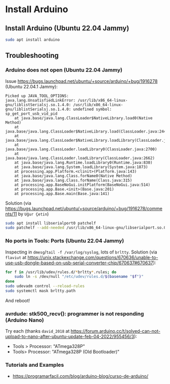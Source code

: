 # Install Arduino

## Install Arduino (Ubuntu 22.04 Jammy)

```bash
sudo apt install arduino
```

## Troubleshooting

### Arduino does not open (Ubuntu 22.04 Jammy)

Issue <https://bugs.launchpad.net/ubuntu/+source/arduino/+bug/1916278> (Ubuntu 22.04.1 Jammy):

```
Picked up JAVA_TOOL_OPTIONS: 
java.lang.UnsatisfiedLinkError: /usr/lib/x86_64-linux-gnu/liblistSerialsj.so.1.4.0: /usr/lib/x86_64-linux-gnu/liblistSerialsj.so.1.4.0: undefined symbol: sp_get_port_usb_vid_pid
	at java.base/java.lang.ClassLoader$NativeLibrary.load0(Native Method)
	at java.base/java.lang.ClassLoader$NativeLibrary.load(ClassLoader.java:2445)
	at java.base/java.lang.ClassLoader$NativeLibrary.loadLibrary(ClassLoader.java:2501)
	at java.base/java.lang.ClassLoader.loadLibrary0(ClassLoader.java:2700)
	at java.base/java.lang.ClassLoader.loadLibrary(ClassLoader.java:2662)
	at java.base/java.lang.Runtime.loadLibrary0(Runtime.java:830)
	at java.base/java.lang.System.loadLibrary(System.java:1873)
	at processing.app.Platform.<clinit>(Platform.java:143)
	at java.base/java.lang.Class.forName0(Native Method)
	at java.base/java.lang.Class.forName(Class.java:315)
	at processing.app.BaseNoGui.initPlatform(BaseNoGui.java:514)
	at processing.app.Base.<init>(Base.java:201)
	at processing.app.Base.main(Base.java:141)
```

Solution (via <https://bugs.launchpad.net/ubuntu/+source/arduino/+bug/1916278/comments/11> by `Uğur Çetin`)

```bash
sudo apt install libserialport0 patchelf
sudo patchelf --add-needed /usr/lib/x86_64-linux-gnu/libserialport.so.0 /usr/lib/x86_64-linux-gnu/liblistSerialsj.so.1.4.0
```

### No ports in Tools: Ports (Ubuntu 22.04 Jammy)

Inspecting in `dmesg`/`tail -f /var/log/syslog`, lots of `brltty`. Solution (via `flaviut` at <https://unix.stackexchange.com/questions/670636/unable-to-use-usb-dongle-based-on-usb-serial-converter-chip/670637#670637>):

```bash
for f in /usr/lib/udev/rules.d/*brltty*.rules; do
    sudo ln -s /dev/null "/etc/udev/rules.d/$(basename "$f")"
done
sudo udevadm control --reload-rules
sudo systemctl mask brltty.path
```

And reboot!

### avrdude: stk500_recv(): programmer is not responding (Arduino Nano)

Try each (thanks `david_2018` at <https://forum.arduino.cc/t/solved-can-not-upload-to-nano-after-ubuntu-update-feb-04-2022/955456/3>):

- Tools > Processor: "ATmega328P"
- Tools> Processor: "ATmega328P (Old Bootloader)"

### Tutorials and Examples

- <https://programarfacil.com/blog/arduino-blog/curso-de-arduino/>
